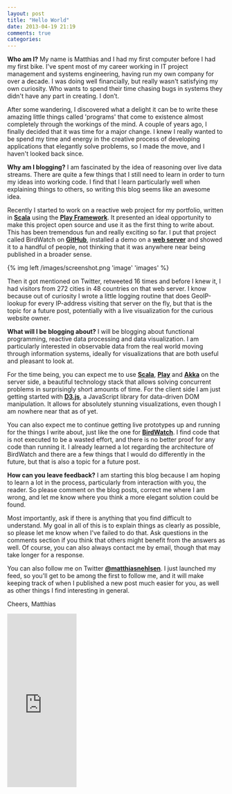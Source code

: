 ```yaml
---
layout: post
title: "Hello World"
date: 2013-04-19 21:19
comments: true
categories: 
---
```

**Who am I?**
My name is Matthias and I had my first computer before I had my first bike. I've spent most of my career working in IT project management and systems engineering, having run my own company for over a decade. I was doing well financially, but really wasn't satisfying my own curiosity. Who wants to spend their time chasing bugs in systems they didn't have any part in creating. I don’t.

<!-- more -->

After some wandering, I discovered what a delight it can be to write these amazing little things called 'programs' that come to existence almost completely through the workings of the mind. A couple of years ago, I finally decided that it was time for a major change. I knew I really wanted to be spend my time and energy in the creative process of developing applications that elegantly solve problems, so I made the move, and I haven't looked back since.

**Why am I blogging?**
I am fascinated by the idea of reasoning over live data streams. There are quite a few things that I still need to learn in order to turn my ideas into working code. I find that I learn particularly well when explaining things to others, so writing this blog seems like an awesome idea.

Recently I started to work on a reactive web project for my portfolio, written in **[Scala](http://www.scala-lang.org)** using the **[Play Framework](http://www.playframework.com)**. It presented an ideal opportunity to make this project open source and use it as the first thing to write about. This has been tremendous fun and really exciting so far. I put that project called BirdWatch on **[GitHub]( https://github.com/matthiasn/BirdWatch)**, installed a demo on a **[web server](http://birdwatch.matthiasnehlsen.com)** and showed it to a handful of people, not thinking that it was anywhere near being published in a broader sense. 

{% img left /images/screenshot.png 'image' 'images' %}

Then it got mentioned on Twitter, retweeted 16 times and before I knew it, I had visitors from 272 cities in 48 countries on that web server. I know because out of curiosity I wrote a little logging routine that does GeoIP-lookup for every IP-address visiting that server on the fly, but that is the topic for a future post, potentially with a live visualization for the curious website owner.

**What will I be blogging about?**
I will be blogging about functional programming, reactive data processing and data visualization. I am particularly interested in observable data from the real world moving through information systems, ideally for visualizations that are both useful and pleasant to look at. 

For the time being, you can expect me to use **[Scala](http://www.scala-lang.org)**, **[Play](http://www.playframework.com)** and **[Akka](http://akka.io)** on the server side, a beautiful technology stack that allows solving concurrent problems in surprisingly short amounts of time. For the client side I am just getting started with **[D3.js](http://d3js.org)**, a JavaScript library for data-driven DOM manipulation. It allows for absolutely stunning visualizations, even though I am nowhere near that as of yet.

You can also expect me to continue getting live prototypes up and running for the things I write about, just like the one for **[BirdWatch](http://birdwatch.matthiasnehlsen.com)**. I find code that is not executed to be a wasted effort, and there is no better proof for any code than running it. I already learned a lot regarding the architecture of BirdWatch and there are a few things that I would do differently in the future, but that is also a topic for a future post.

**How can you leave feedback?**
I am starting this blog because I am hoping to learn a lot in the process, particularly from interaction with you, the reader. So please comment on the blog posts, correct me where I am wrong, and let me know where you think a more elegant solution could be found.

Most importantly, ask if there is anything that you find difficult to understand. My goal in all of this is to explain things as clearly as possible, so please let me know when I've failed to do that. Ask questions in the comments section if you think that others might benefit from the answers as well. Of course, you can also always contact me by email, though that may take longer for a response. 

You can also follow me on Twitter **[@matthiasnehlsen](https://twitter.com/matthiasnehlsen)**. I just launched my feed, so you'll get to be among the first to follow me, and it will make keeping track of when I published a new post much easier for you, as well as other things I find interesting in general.

Cheers,
Matthias

<iframe width="160" height="400" src="https://leanpub.com/building-a-system-in-clojure/embed" frameborder="0" allowtransparency="true"></iframe>